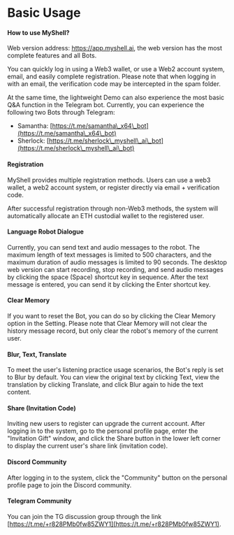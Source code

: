 # Basic Usage

#### How to use MyShell?

Web version address: https://app.myshell.ai, the web version has the most complete features and all Bots.

You can quickly log in using a Web3 wallet, or use a Web2 account system, email, and easily complete registration. Please note that when logging in with an email, the verification code may be intercepted in the spam folder.

At the same time, the lightweight Demo can also experience the most basic Q&A function in the Telegram bot. Currently, you can experience the following two Bots through Telegram:

* Samantha: [https://t.me/samantha\_x64\_bot](https://t.me/samantha\_x64\_bot)
* Sherlock: [https://t.me/sherlock\_myshell\_ai\_bot](https://t.me/sherlock\_myshell\_ai\_bot)

#### Registration

MyShell provides multiple registration methods. Users can use a web3 wallet, a web2 account system, or register directly via email + verification code.

After successful registration through non-Web3 methods, the system will automatically allocate an ETH custodial wallet to the registered user.

#### Language Robot Dialogue

Currently, you can send text and audio messages to the robot. The maximum length of text messages is limited to 500 characters, and the maximum duration of audio messages is limited to 90 seconds. The desktop web version can start recording, stop recording, and send audio messages by clicking the space (Space) shortcut key in sequence. After the text message is entered, you can send it by clicking the Enter shortcut key.

#### Clear Memory

If you want to reset the Bot, you can do so by clicking the Clear Memory option in the Setting. Please note that Clear Memory will not clear the history message record, but only clear the robot's memory of the current user.

#### Blur, Text, Translate

To meet the user's listening practice usage scenarios, the Bot's reply is set to Blur by default. You can view the original text by clicking Text, view the translation by clicking Translate, and click Blur again to hide the text content.

#### Share (Invitation Code)

Inviting new users to register can upgrade the current account. After logging in to the system, go to the personal profile page, enter the "Invitation Gift" window, and click the Share button in the lower left corner to display the current user's share link (invitation code).

#### Discord Community

After logging in to the system, click the "Community" button on the personal profile page to join the Discord community.

#### Telegram Community

You can join the TG discussion group through the link [https://t.me/+r828PMb0fw85ZWY1](https://t.me/+r828PMb0fw85ZWY1).